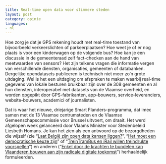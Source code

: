```yaml
---
title: Real-time open data voor slimmere steden
layout: post
category: opinie
languages:
- nl
---
```

Hoe zorg je dat je GPS rekening houdt met real-time toestand van bijvoorbeeld verkeerslichten of parkeerplaatsen? Hoe weet je of er nog plaats is voor een kinderwagen op de volgende bus? Hoe kan je een discussie in de gemeenteraad zelf fact-checken aan de hand van meetwaarden van sensors? Het zijn telkens vragen die informatie vergen van verschillende diensten, organisaties, gemeenten of databanken. Dergelijke opendatasets publiceren is technisch niet meer zo’n grote uitdaging. Wel is het een uitdaging om afspraken te maken waarbij real-time gegevens van lokale besturen bruikbaar zijn over de 308 gemeenten en al hun diensten, interoperabel met datasets van de Vlaamse overheid, en worden opgepikt door GPS-fabrikanten, app-bouwers, service-leveranciers, website-bouwers, academici of journalisten.

Dat is waar het nieuwe, driejarige Smart Flanders-programma, dat imec samen met de 13 Vlaamse centrumsteden en de Vlaamse Gemeenschapscommissie voor Brussel uitvoert, om draait. Het werd afgelopen week gelanceerd door Vlaams Minister voor Stedenbeleid Liesbeth Homans. Je kan het zien als een antwoord op de bezorgdheden die wijzelf (zie “[Laat België zijn open data kansen liggen?](http://datanews.knack.be/ict/nieuws/laat-belgie-zijn-open-data-kansen-liggen/article-opinion-530107.html)”, “[Het moet een democratische keuze zijn]()” of “[TreinTramBus en iRail willen treindrukte voorspellen](http://datanews.knack.be/ict/nieuws/treintrambus-en-irail-willen-overvolle-treinen-voorspellen/article-normal-692899.html)”) en anderen (“[Enkel door de krachten te bundelen kan Vlaanderen bouwen aan zijn radicale digitale toekomst](http://datanews.knack.be/ict/nieuws/enkel-door-de-krachten-te-bundelen-kan-vlaanderen-bouwen-aan-zijn-radicale-digitale-toekomst/article-opinion-772809.html)”)  herhaaldelijk formuleerden.
